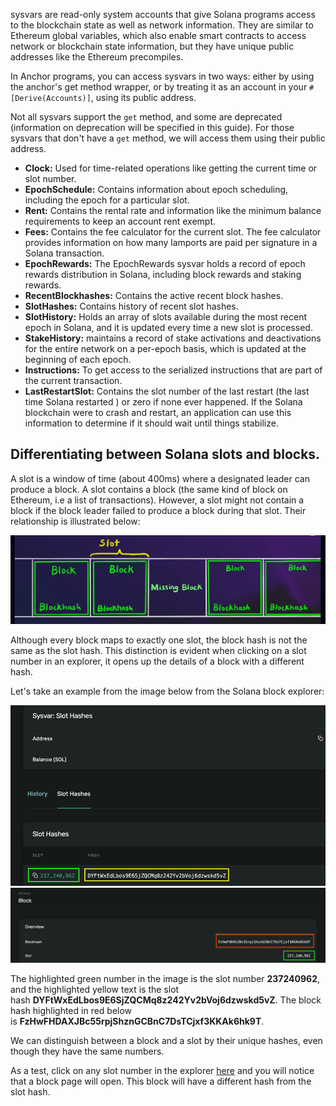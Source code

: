 sysvars are read-only system accounts that give Solana programs access to the blockchain state as well as network information. They are similar to Ethereum global variables, which also enable smart contracts to access network or blockchain state information, but they have unique public addresses like the Ethereum precompiles.

In Anchor programs, you can access sysvars in two ways: either by using the anchor's get method wrapper, or by treating it as an account in your `#[Derive(Accounts)]`, using its public address.

Not all sysvars support the `get` method, and some are deprecated (information on deprecation will be specified in this guide). For those sysvars that don't have a `get` method, we will access them using their public address.

-   **Clock:** Used for time-related operations like getting the current time or slot number.
-   **EpochSchedule:** Contains information about epoch scheduling, including the epoch for a particular slot.
-   **Rent:** Contains the rental rate and information like the minimum balance requirements to keep an account rent exempt.
-   **Fees:** Contains the fee calculator for the current slot. The fee calculator provides information on how many lamports are paid per signature in a Solana transaction.
-   **EpochRewards:** The EpochRewards sysvar holds a record of epoch rewards distribution in Solana, including block rewards and staking rewards.
-   **RecentBlockhashes:** Contains the active recent block hashes.
-   **SlotHashes:** Contains history of recent slot hashes.
-   **SlotHistory:** Holds an array of slots available during the most recent epoch in Solana, and it is updated every time a new slot is processed.
-   **StakeHistory:** maintains a record of stake activations and deactivations for the entire network on a per-epoch basis, which is updated at the beginning of each epoch.
-   **Instructions:** To get access to the serialized instructions that are part of the current transaction.
-   **LastRestartSlot:** Contains the slot number of the last restart (the last time Solana restarted ) or zero if none ever happened. If the Solana blockchain were to crash and restart, an application can use this information to determine if it should wait until things stabilize.

Differentiating between Solana slots and blocks.
------------------------------------------------

A slot is a window of time (about 400ms) where a designated leader can produce a block. A slot contains a block (the same kind of block on Ethereum, i.e a list of transactions). However, a slot might not contain a block if the block leader failed to produce a block during that slot. Their relationship is illustrated below:

![alt text](image.png)

Although every block maps to exactly one slot, the block hash is not the same as the slot hash. This distinction is evident when clicking on a slot number in an explorer, it opens up the details of a block with a different hash.

Let's take an example from the image below from the Solana block explorer:

![alt text](image-1.png)
![alt text](image-2.png)

The highlighted green number in the image is the slot number **237240962**, and the highlighted yellow text is the slot hash **DYFtWxEdLbos9E6SjZQCMq8z242Yv2bVoj6dzwskd5vZ**. The block hash highlighted in red below is **FzHwFHDAXJBc55rpjShznGCBnC7DsTCjxf3KKAk6hk9T**.

We can distinguish between a block and a slot by their unique hashes, even though they have the same numbers.

As a test, click on any slot number in the explorer [here](https://explorer.solana.com/address/SysvarS1otHashes111111111111111111111111111/slot-hashes?cluster=testnet) and you will notice that a block page will open. This block will have a different hash from the slot hash.